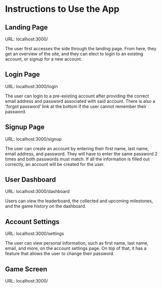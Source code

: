 # Instructions to Use the App

## Landing Page
URL: localhost:3000/

The user first accesses the side through the landing page. From here, they get an overview of the site, and they can elect to login to an existing account, or signup for a new account.

## Login Page
URL: localhost:3000/login

The user can login to a pre-existing account after providing the correct email address and password associated with said account. There is also a 'forgot password' link at the bottom if the user cannot remember their password.

## Signup Page
URL: localhost:3000/signup

The user can create an account by entering their first name, last name, email address, and password. They will have to enter the same password 2 times and both passwords must match. If all the information is filled out correctly, an account will be created for the user.

## User Dashboard
URL: localhost:3000/dashboard

Users can view the leaderboard, the collected and upcoming milestones, and the game history on the dashboard. 

## Account Settings
URL: localhost:3000/settings

The user can view personal information, such as first name, last name, email, and more, on the account settings page. On top of that, it has a feature that allows the user to change their password. 

## Game Screen
URL: localhost:3000/

